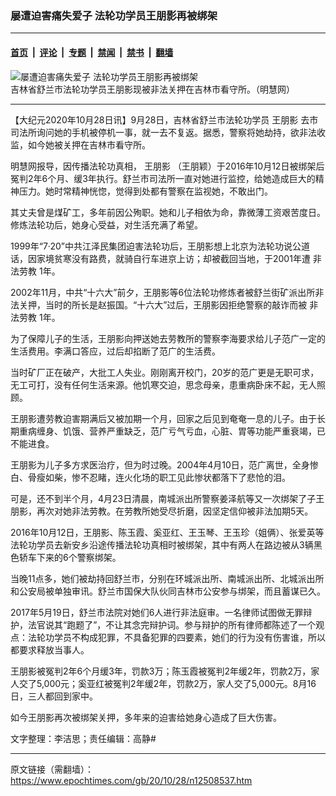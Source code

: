 ### 屡遭迫害痛失爱子 法轮功学员王朋影再被绑架

---

#### [首页](../../../..?n12508537) &nbsp;|&nbsp; [评论](../../../../../epoch-comment?n12508537) &nbsp;|&nbsp; [专题](../../../../../epoch-special?n12508537) &nbsp;|&nbsp; [禁闻](../../../../../epoch-news?n12508537) &nbsp;|&nbsp; [禁书](../../../../../books?n12508537) &nbsp;|&nbsp; [翻墙](https://github.com/gfw-breaker/nogfw/blob/master/README.md?n12508537)


<div><img alt="屡遭迫害痛失爱子 法轮功学员王朋影再被绑架" class="attachment-djy_600_400 size-djy_600_400 wp-post-image" src="https://i.epochtimes.com/assets/uploads/2020/10/2004-8-20-jn1-600x400.jpg"/>
<div class="caption">
 吉林省舒兰市法轮功学员王朋影现被非法关押在吉林市看守所。（明慧网）
</div></div><hr/><div class="post_content" id="artbody" itemprop="articleBody">
 <!-- article content begin -->
 <p>
  【大纪元2020年10月28日讯】9月28日，吉林省舒兰市法轮功学员
  <ok href="https://www.epochtimes.com/gb/tag/%E7%8E%8B%E6%9C%8B%E5%BD%B1.html">
   王朋影
  </ok>
  去市司法所询问她的手机被停机一事，就一去不复返。据悉，警察将她劫持，欲非法收监，如今她被关押在吉林市看守所。
 </p>
 <p>
  明慧网报导，因传播法轮功真相，
  <ok href="https://www.epochtimes.com/gb/tag/%E7%8E%8B%E6%9C%8B%E5%BD%B1.html">
   王朋影
  </ok>
  （王朋颖）于2016年10月12日被绑架后冤判2年6个月、缓3年执行。舒兰市司法所一直对她进行监控，给她造成巨大的精神压力。她时常精神恍惚，觉得到处都有警察在监视她，不敢出门。
 </p>
 <p>
  其丈夫曾是煤矿工，多年前因公殉职。她和儿子相依为命，靠微薄工资艰苦度日。修炼法轮功后，她身心受益，对生活充满了希望。
 </p>
 <p>
  1999年“7·20”中共江泽民集团迫害法轮功后，王朋影想上北京为法轮功说公道话，因家境贫寒没有路费，就骑自行车进京上访；却被截回当地，于2001年遭
  <ok href="https://www.epochtimes.com/gb/tag/%E9%9D%9E%E6%B3%95%E5%8A%B3%E6%95%99.html">
   非法劳教
  </ok>
  1年。
 </p>
 <p>
  2002年11月，中共“十六大”前夕，王朋影等6位法轮功修炼者被舒兰街矿派出所非法关押，当时的所长是赵振国。“十六大”过后，王朋影因拒绝警察的敲诈而被
  <ok href="https://www.epochtimes.com/gb/tag/%E9%9D%9E%E6%B3%95%E5%8A%B3%E6%95%99.html">
   非法劳教
  </ok>
  1年。
 </p>
 <p>
  为了保障儿子的生活，王朋影向押送她去劳教所的警察李海要求给儿子范广一定的生活费用。李满口答应，过后却掐断了范广的生活费。
 </p>
 <p>
  当时矿厂正在破产，大批工人失业。刚刚离开校门，20岁的范广更是无职可求，无工可打，没有任何生活来源。他饥寒交迫，思念母亲，患重病卧床不起，无人照顾。
 </p>
 <p>
  王朋影遭劳教迫害期满后又被加期一个月，回家之后见到奄奄一息的儿子。由于长期重病缠身、饥饿、营养严重缺乏，范广亏气亏血，心脏、胃等功能严重衰竭，已不能进食。
 </p>
 <p>
  王朋影为儿子多方求医治疗，但为时过晚。2004年4月10日，范广离世，全身惨白、骨瘦如柴，惨不忍睹，连火化场的职工见此惨状都落下了悲怆的泪。
 </p>
 <p>
  可是，还不到半个月，4月23日清晨，南城派出所警察姜泽航等又一次绑架了子王朋影，再次对她非法劳教。在劳教所她受尽折磨，因坚定信仰被非法加期5天。
 </p>
 <p>
  2016年10月12日，王朋影、陈玉霞、奚亚红、王玉琴、王玉珍（姐俩）、张爱英等法轮功学员去新安乡沿途传播法轮功真相时被绑架，其中有两人在路边被从3辆黑色轿车下来的6个警察绑架。
 </p>
 <p>
  当晚11点多，她们被劫持回舒兰市，分别在环城派出所、南城派出所、北城派出所和公安局被单独审讯。舒兰市国保大队伙同吉林市公安参与绑架，而且蓄谋已久。
 </p>
 <p>
  2017年5月19日，舒兰市法院对她们6人进行非法庭审。一名律师试图做无罪辩护，法官说其“跑题了”，不让其念完辩护词。参与辩护的所有律师都陈述了一个观点：法轮功学员不构成犯罪，不具备犯罪的四要素，她们的行为没有伤害谁，所以都要求释放当事人。
 </p>
 <p>
  王朋影被冤判2年6个月缓3年，罚款3万；陈玉霞被冤判2年缓2年，罚款2万，家人交了5,000元；奚亚红被冤判2年缓2年，罚款2万，家人交了5,000元。8月16日，三人都回到家中。
 </p>
 <p>
  如今王朋影再次被绑架关押，多年来的迫害给她身心造成了巨大伤害。
 </p>
 <p>
  文字整理：李洁思；责任编辑：高静#
 </p>
 <!-- article content end -->
 <div id="below_article_ad">
 </div>
</div>


---

原文链接（需翻墙）：https://www.epochtimes.com/gb/20/10/28/n12508537.htm
